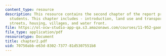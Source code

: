 ```yaml
---
content_type: resource
description: This resource contains the second chapter of the report prepared by the
  students. This chapter includes - introduction, land use and transportation, hydrology,
  streets, housing, villages, and water front.
file: https://ol-ocw-studio-app-qa.s3.amazonaws.com/courses/11-952-gaoming-studio-china-spring-2005/70750abbe63d8302737781d5307551b8_chapter2.pdf
file_type: application/pdf
resourcetype: Document
title: chapter2.pdf
uid: 70750abb-e63d-8302-7377-81d5307551b8
---
```

